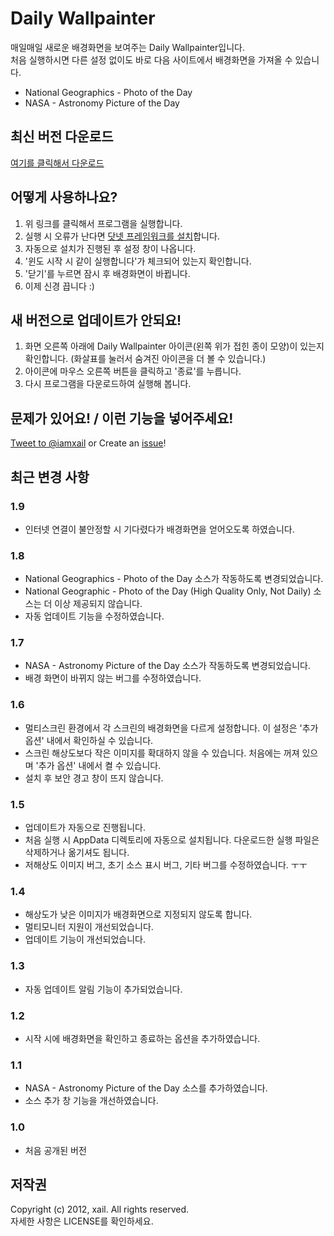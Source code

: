 ﻿Daily Wallpainter
=

매일매일 새로운 배경화면을 보여주는 Daily Wallpainter입니다.  
처음 실행하시면 다른 설정 없이도 바로 다음 사이트에서 배경화면을 가져올 수 있습니다.

* National Geographics - Photo of the Day
* NASA - Astronomy Picture of the Day

최신 버전 다운로드
-
[여기를 클릭해서 다운로드](https://github.com/iamxail/DailyWallpainter/releases)

어떻게 사용하나요?
-
1. 위 링크를 클릭해서 프로그램을 실행합니다.
2. 실행 시 오류가 난다면 [닷넷 프레임워크를 설치](http://www.microsoft.com/downloads/ko-kr/details.aspx?FamilyID=ab99342f-5d1a-413d-8319-81da479ab0d7)합니다.
3. 자동으로 설치가 진행된 후 설정 창이 나옵니다.
4. '윈도 시작 시 같이 실행합니다'가 체크되어 있는지 확인합니다.
5. '닫기'를 누르면 잠시 후 배경화면이 바뀝니다.
6. 이제 신경 끕니다 :)

새 버전으로 업데이트가 안되요!
-
1. 화면 오른쪽 아래에 Daily Wallpainter 아이콘(왼쪽 위가 접힌 종이 모양)이 있는지 확인합니다. (화살표를 눌러서 숨겨진 아이콘을 더 볼 수 있습니다.)
2. 아이콘에 마우스 오른쪽 버튼을 클릭하고 '종료'를 누릅니다.
3. 다시 프로그램을 다운로드하여 실행해 봅니다.

문제가 있어요! / 이런 기능을 넣어주세요!
-
[Tweet to @iamxail](http://twitter.com/iamxail) or Create an [issue](https://github.com/iamxail/DailyWallpainter/issues)!

최근 변경 사항
-
### 1.9
* 인터넷 연결이 불안정할 시 기다렸다가 배경화면을 얻어오도록 하였습니다.

### 1.8
* National Geographics - Photo of the Day 소스가 작동하도록 변경되었습니다.
* National Geographic - Photo of the Day (High Quality Only, Not Daily) 소스는 더 이상 제공되지 않습니다.
* 자동 업데이트 기능을 수정하였습니다.

### 1.7
* NASA - Astronomy Picture of the Day 소스가 작동하도록 변경되었습니다.
* 배경 화면이 바뀌지 않는 버그를 수정하였습니다.

### 1.6
* 멀티스크린 환경에서 각 스크린의 배경화면을 다르게 설정합니다. 이 설정은 '추가 옵션' 내에서 확인하실 수 있습니다.
* 스크린 해상도보다 작은 이미지를 확대하지 않을 수 있습니다. 처음에는 꺼져 있으며 '추가 옵션' 내에서 켤 수 있습니다.
* 설치 후 보안 경고 창이 뜨지 않습니다.

### 1.5
* 업데이트가 자동으로 진행됩니다.
* 처음 실행 시 AppData 디렉토리에 자동으로 설치됩니다. 다운로드한 실행 파일은 삭제하거나 옮기셔도 됩니다.
* 저해상도 이미지 버그, 초기 소스 표시 버그, 기타 버그를 수정하였습니다. ㅜㅜ

### 1.4
* 해상도가 낮은 이미지가 배경화면으로 지정되지 않도록 합니다.
* 멀티모니터 지원이 개선되었습니다.
* 업데이트 기능이 개선되었습니다.

### 1.3
* 자동 업데이트 알림 기능이 추가되었습니다.

### 1.2
* 시작 시에 배경화면을 확인하고 종료하는 옵션을 추가하였습니다.

### 1.1
* NASA - Astronomy Picture of the Day 소스를 추가하였습니다.
* 소스 추가 창 기능을 개선하였습니다.

### 1.0
* 처음 공개된 버전

저작권
-
Copyright (c) 2012, xail. All rights reserved.  
자세한 사항은 LICENSE를 확인하세요.